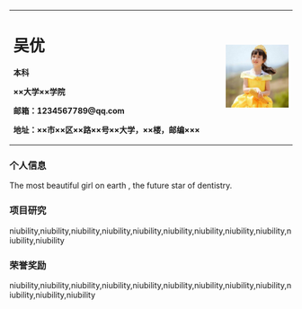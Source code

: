 
<table border="0">
  <tr>
    <td width="75%">
      <h1>吴优</h1>
      <p><b>本科</b></p>
      <p><b>××大学××学院</b></p>
      <p><b>邮箱：1234567789@qq.com</b></p>
      <p><b>地址：××市××区××路××号××大学，××楼，邮编×××</b></p>
    </td>
    <td width="25%">
      <img src="/zhengjianzhao.jpeg" width="100%">      
    </td>
  </tr>
</table>



### 个人信息

The most beautiful girl on earth , the future star of dentistry.

### 项目研究

niubility,niubility,niubility,niubility,niubility,niubility,niubility,niubility,niubility,niubility,niubility

### 荣誉奖励

niubility,niubility,niubility,niubility,niubility,niubility,niubility,niubility,niubility,niubility,niubility,niubility
